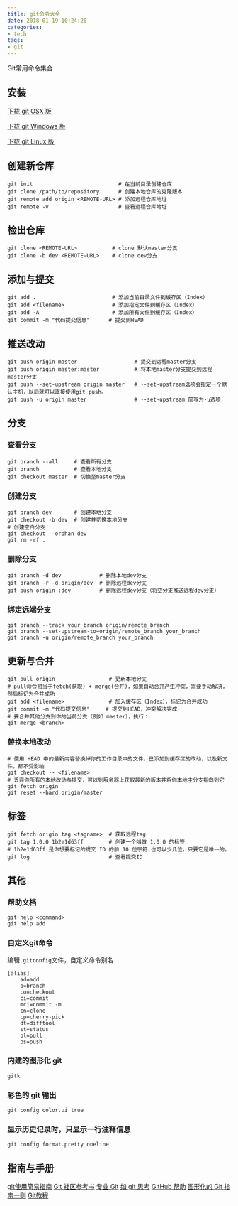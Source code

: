 ```yaml
---
title: git命令大全
date: 2018-01-19 10:24:26
categories:
- tech
tags:
- git
---
```


Git常用命令集合

<!-- more -->

## 安装

[下载 git OSX 版](http://code.google.com/p/git-osx-installer/downloads/list?can=3)

[下载 git Windows 版](http://code.google.com/p/msysgit/downloads/list?can=3)

[下载 git Linux 版](http://book.git-scm.com/2_installing_git.html)

## 创建新仓库

```
git init                           # 在当前目录创建仓库
git clone /path/to/repository      # 创建本地仓库的克隆版本
git remote add origin <REMOTE-URL> # 添加远程仓库地址
git remote -v                      # 查看远程仓库地址
```
## 检出仓库
```
git clone <REMOTE-URL>           # clone 默认master分支
git clone -b dev <REMOTE-URL>    # clone dev分支
```
## 添加与提交
```
git add .                        # 添加当前目录文件到缓存区（Index）
git add <filename>               # 添加指定文件到缓存区（Index）
git add -A                       # 添加所有文件到缓存区（Index）
git commit -m "代码提交信息"      # 提交到HEAD
```
## 推送改动

```
git push origin master                  # 提交到远程master分支
git push origin master:master           # 将本地master分支提交到远程master分支
git push --set-upstream origin master   # --set-upstream选项会指定一个默认主机，以后就可以直接使用git push。
git push -u origin master               # --set-upstream 简写为-u选项
```



## 分支
### 查看分支
```
git branch --all     # 查看所有分支
git branch           # 查看本地分支
git checkout master  # 切换至master分支
```
### 创建分支
```
git branch dev       # 创建本地分支
git checkout -b dev  # 创建并切换本地分支
# 创建空白分支
git checkout --orphan dev
git rm -rf .
```
### 删除分支

```
git branch -d dev            # 删除本地dev分支
git branch -r -d origin/dev  # 删除远程dev分支
git push origin :dev         # 删除远程dev分支（将空分支推送远程dev分支）
```



### 绑定远端分支

```
git branch --track your_branch origin/remote_branch
git branch --set-upstream-to=origin/remote_branch your_branch
git branch -u origin/remote_branch your_branch
```
## 更新与合并
```
git pull origin                 # 更新本地分支
# pull命令相当于fetch(获取) + merge(合并)，如果自动合并产生冲突，需要手动解决，然后标记为合并成功
git add <filename>              # 加入缓存区（Index），标记为合并成功
git commit -m "代码提交信息"     # 提交到HEAD，冲突解决完成
# 要合并其他分支到你的当前分支（例如 master），执行：
git merge <branch>
```
### 替换本地改动
```
# 使用 HEAD 中的最新内容替换掉你的工作目录中的文件。已添加到缓存区的改动，以及新文件，都不受影响
git checkout -- <filename>
# 丢弃你所有的本地改动与提交，可以到服务器上获取最新的版本并将你本地主分支指向到它
git fetch origin
git reset --hard origin/master
```
## 标签

```
git fetch origin tag <tagname>  # 获取远程tag
git tag 1.0.0 1b2e1d63ff        # 创建一个叫做 1.0.0 的标签
# 1b2e1d63ff 是你想要标记的提交 ID 的前 10 位字符,也可以少几位，只要它是唯一的。 
git log                         # 查看提交ID
```

## 其他

### 帮助文档
```
git help <command>
git help add
```

### 自定义git命令
编辑`.gitconfig`文件，自定义命令别名
```
[alias]
    ad=add
    b=branch
    co=checkout
    ci=commit
    mci=commit -m
    cn=clone
    cp=cherry-pick
    dt=difftool
    st=status
    pl=pull
    ps=push
```
### 内建的图形化 git
`gitk`
### 彩色的 git 输出
`git config color.ui true`
### 显示历史记录时，只显示一行注释信息
`git config format.pretty oneline`

## 指南与手册

[git使用简易指南](http://bins.top/git/)
[Git 社区参考书](http://book.git-scm.com/)
[专业 Git](http://progit.org/book/)
[如 git 思考](http://think-like-a-git.net/)
[GitHub 帮助](http://help.github.com/)
[图形化的 Git 指南一则](http://marklodato.github.com/visual-git-guide/index-en.html)
[Git教程](https://www.liaoxuefeng.com/wiki/0013739516305929606dd18361248578c67b8067c8c017b000)




